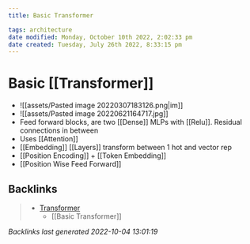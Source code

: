 ```yaml
---
title: Basic Transformer

tags: architecture 
date modified: Monday, October 10th 2022, 2:02:33 pm
date created: Tuesday, July 26th 2022, 8:33:15 pm
---
```


# Basic [[Transformer]]
- ![[assets/Pasted image 20220307183126.png|im]]
- ![[assets/Pasted image 20220621164717.jpg]]
- Feed forward blocks, are two [[Dense]] MLPs with [[Relu]]. Residual connections in between
- Uses [[Attention]]
- [[Embedding]] [[Layers]] transform between 1 hot and vector rep
- [[Position Encoding]] + [[Token Embedding]]
- [[Position Wise Feed Forward]]

## Backlinks
> - [Transformer](Transformer.md)
>   - [[Basic Transformer]]

_Backlinks last generated 2022-10-04 13:01:19_
